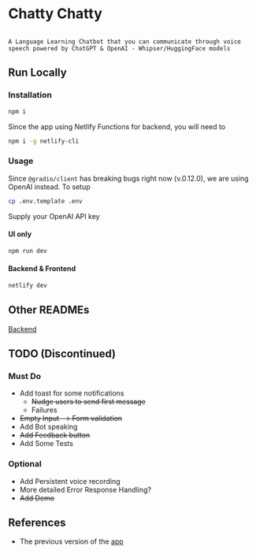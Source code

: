 # Chatty Chatty

```

A Language Learning Chatbot that you can communicate through voice speech powered by ChatGPT & OpenAI - Whipser/HuggingFace models

```

## Run Locally

### Installation

```bash
npm i
```

Since the app using Netlify Functions for backend, you will need to

```bash
npm i -g netlify-cli
```

### Usage

Since `@gradio/client` has breaking bugs right now (v.0.12.0), we are using OpenAI instead. To setup

```bash
cp .env.template .env
```

Supply your OpenAI API key

#### UI only

```bash
npm run dev
```

#### Backend & Frontend

```bash
netlify dev
```

## Other READMEs

[Backend](backend/README.md)

## TODO (Discontinued)

### Must Do

* Add toast for some notifications
  * ~~Nudge users to send first message~~
  * Failures
* ~~Empty Input --> Form validation~~
* Add Bot speaking
* ~~Add Feedback button~~
* Add Some Tests

### Optional

* Add Persistent voice recording
* More detailed Error Response Handling?
* ~~Add Demo~~

## References

- The previous version of the [app](https://github.com/keduong33/ChattyChatty-old)
